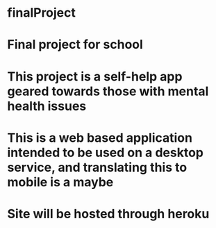 # finalProject

# Final project for school
#
# This project is a self-help app geared towards those with mental health issues
#
# This is a web based application intended to be used on a desktop service, and translating this to mobile is a maybe
# Site will be hosted through heroku
